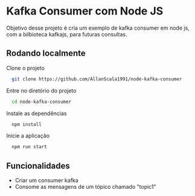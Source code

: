 
# Kafka Consumer com Node JS

Objetivo desse projeto é cria um exemplo de kafka consumer em node js, com a bilbioteca kafkajs, para futuras consultas.


## Rodando localmente

Clone o projeto

```bash
  git clone https://github.com/AllanScala1991/node-kafka-consumer
```

Entre no diretório do projeto

```bash
  cd node-kafka-consumer
```

Instale as dependências

```bash
  npm install
```

Inicie a aplicação

```bash
  npm run start
```

## Funcionalidades

- Criar um consumer kafka
- Consome as mensagens de um tópico chamado "topic1"
